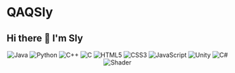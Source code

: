 # QAQSly
## Hi there 👋 I'm Sly
<div align="center">
  
![Java](https://img.shields.io/badge/Java-007396?style=flat-square&logo=java)
![Python](https://img.shields.io/badge/Python-3776AB?style=flat-square&logo=python)
![C++](https://img.shields.io/badge/C++-00599C?style=flat-square&logo=c%2B%2B)
![C](https://img.shields.io/badge/C-A8B9CC?style=flat-square&logo=c)
![HTML5](https://img.shields.io/badge/HTML5-E34F26?style=flat-square&logo=html5)
![CSS3](https://img.shields.io/badge/CSS3-1572B6?style=flat-square&logo=css3)
![JavaScript](https://img.shields.io/badge/JavaScript-F7DF1E?style=flat-square&logo=javascript)
![Unity](https://img.shields.io/badge/Unity-000000?style=flat-square&logo=unity)
![C#](https://img.shields.io/badge/C%23-239120?style=flat-square&logo=c-sharp)
![Shader](https://img.shields.io/badge/ShaderLab-开发中-8A2BE2?style=flat-square)
</div>
